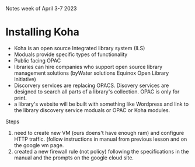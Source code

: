 Notes week of April 3-7 2023 

# Installing Koha

- Koha is an open source Integrated library system (ILS)
- Moduals provide specific types of functionality
- Public facing OPAC
- libraries can hire companies who support open source library management solutions (byWater solutions Equinox Open Library Initiative)
- Discorvery services are replacing OPACS. Disovery services are designed to search all parts of a library's collection. OPAC is only for print.
- a library's website will be built with something like Wordpress and link to the library discovery service moduals or OPAC or Koha modules.

Steps
1. need to create new VM (ours doens't have enough ram) and configure HTTP traffic. (follow instructions in manual from previous lesson and on the google vm page.
1. created a new firewall rule (not policy) following the specifications in the manual and the prompts on the google cloud site.

